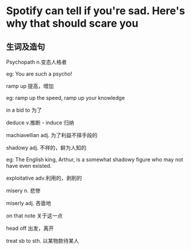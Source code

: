 # Spotify can tell if you're sad. Here's why that should scare you
## 生词及造句
Psychopath n.变态人格者 

eg: You are such a psycho!

ramp up 提高，增加

eg: ramp up the speed, ramp up your knowledge

in a bid to 为了

deduce v.推断 - induce 归纳

machiavellian adj. 为了利益不择手段的

shadowy adj. 不祥的，鲜为人知的

eg: The English king, Arthur, is a somewhat shadowy figure who may not have even existed.

exploitative adv.利用的，剥削的

misery n. 悲惨

miserly adj. 吝啬地

on that note 关于这一点

head off 出发，离开

treat sb to sth. 以某物款待某人

